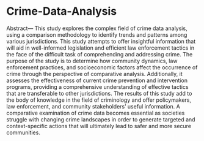 # Crime-Data-Analysis


Abstract— This study explores the complex field of crime data analysis, using a comparison methodology to identify trends and patterns among various jurisdictions. 
This study attempts to offer insightful information that will aid in well-informed legislation and efficient law enforcement tactics in the face of the difficult task of comprehending and addressing crime. 
The purpose of the study is to determine how community dynamics, law enforcement practices, and socioeconomic factors affect the occurrence of crime through the perspective of comparative analysis. 
Additionally, it assesses the effectiveness of current crime prevention and intervention programs, providing a comprehensive understanding of effective tactics that are transferable to other jurisdictions. 
The results of this study add to the body of knowledge in the field of criminology and offer policymakers, law enforcement, and community stakeholders’ useful information. 
A comparative examination of crime data becomes essential as societies struggle with changing crime landscapes in order to generate targeted and context-specific actions that will ultimately lead to safer and more secure communities.

